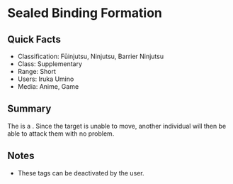 # Sealed Binding Formation

## Quick Facts
- Classification: Fūinjutsu, Ninjutsu, Barrier Ninjutsu
- Class: Supplementary
- Range: Short
- Users: Iruka Umino
- Media: Anime, Game

## Summary
The is a . Since the target is unable to move, another individual will then be able to attack them with no problem.

## Notes
- These tags can be deactivated by the user.
